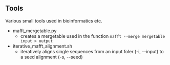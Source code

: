 ## Tools

Various small tools used in bioinformatics etc.


- mafft_mergetable.py
  - creates a mergetable used in the function `mafft --merge mergetable input > output`
- iterative_mafft_alignment.sh
  - iteratively aligns single sequences from an input foler (-i, --input) to a seed alignment (-s, --seed)
